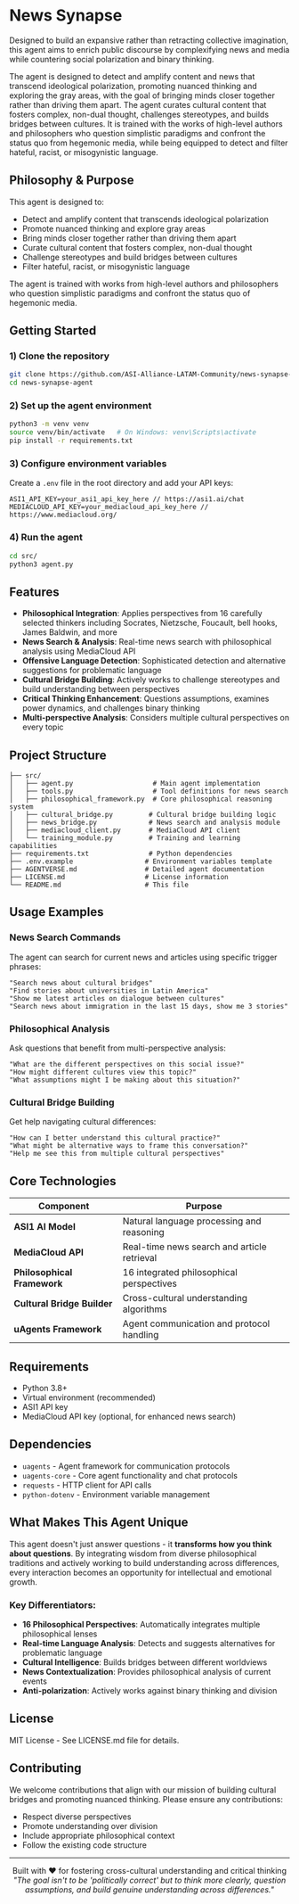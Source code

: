 # News Synapse

Designed to build an expansive rather than retracting collective imagination, this agent aims to enrich public discourse by complexifying news and media while countering social polarization and binary thinking.

The agent is designed to detect and amplify content and news that transcend ideological polarization, promoting nuanced thinking and exploring the gray areas, with the goal of bringing minds closer together rather than driving them apart. The agent curates cultural content that fosters complex, non-dual thought, challenges stereotypes, and builds bridges between cultures. It is trained with the works of high-level authors and philosophers who question simplistic paradigms and confront the status quo from hegemonic media, while being equipped to detect and filter hateful, racist, or misogynistic language.


## Philosophy & Purpose

This agent is designed to:
- Detect and amplify content that transcends ideological polarization
- Promote nuanced thinking and explore gray areas
- Bring minds closer together rather than driving them apart
- Curate cultural content that fosters complex, non-dual thought
- Challenge stereotypes and build bridges between cultures
- Filter hateful, racist, or misogynistic language

The agent is trained with works from high-level authors and philosophers who question simplistic paradigms and confront the status quo of hegemonic media.

## Getting Started

### 1) Clone the repository

```bash
git clone https://github.com/ASI-Alliance-LATAM-Community/news-synapse-agent.git
cd news-synapse-agent
```

### 2) Set up the agent environment

```bash
python3 -m venv venv
source venv/bin/activate   # On Windows: venv\Scripts\activate
pip install -r requirements.txt
```

### 3) Configure environment variables

Create a `.env` file in the root directory and add your API keys:

```env
ASI1_API_KEY=your_asi1_api_key_here // https://asi1.ai/chat
MEDIACLOUD_API_KEY=your_mediacloud_api_key_here // https://www.mediacloud.org/
```

### 4) Run the agent

```bash
cd src/
python3 agent.py
```

## Features

- **Philosophical Integration**: Applies perspectives from 16 carefully selected thinkers including Socrates, Nietzsche, Foucault, bell hooks, James Baldwin, and more
- **News Search & Analysis**: Real-time news search with philosophical analysis using MediaCloud API
- **Offensive Language Detection**: Sophisticated detection and alternative suggestions for problematic language
- **Cultural Bridge Building**: Actively works to challenge stereotypes and build understanding between perspectives
- **Critical Thinking Enhancement**: Questions assumptions, examines power dynamics, and challenges binary thinking
- **Multi-perspective Analysis**: Considers multiple cultural perspectives on every topic

## Project Structure

```
├── src/
│   ├── agent.py                    # Main agent implementation
│   ├── tools.py                    # Tool definitions for news search
│   ├── philosophical_framework.py  # Core philosophical reasoning system
│   ├── cultural_bridge.py         # Cultural bridge building logic
│   ├── news_bridge.py             # News search and analysis module
│   ├── mediacloud_client.py       # MediaCloud API client
│   └── training_module.py         # Training and learning capabilities
├── requirements.txt               # Python dependencies
├── .env.example                  # Environment variables template
├── AGENTVERSE.md                 # Detailed agent documentation
├── LICENSE.md                    # License information
└── README.md                     # This file
```

## Usage Examples

### News Search Commands

The agent can search for current news and articles using specific trigger phrases:

```
"Search news about cultural bridges"
"Find stories about universities in Latin America"
"Show me latest articles on dialogue between cultures"
"Search news about immigration in the last 15 days, show me 3 stories"
```

### Philosophical Analysis

Ask questions that benefit from multi-perspective analysis:

```
"What are the different perspectives on this social issue?"
"How might different cultures view this topic?"
"What assumptions might I be making about this situation?"
```

### Cultural Bridge Building

Get help navigating cultural differences:

```
"How can I better understand this cultural practice?"
"What might be alternative ways to frame this conversation?"
"Help me see this from multiple cultural perspectives"
```

## Core Technologies

| Component | Purpose |
|-----------|---------|
| **ASI1 AI Model** | Natural language processing and reasoning |
| **MediaCloud API** | Real-time news search and article retrieval |
| **Philosophical Framework** | 16 integrated philosophical perspectives |
| **Cultural Bridge Builder** | Cross-cultural understanding algorithms |
| **uAgents Framework** | Agent communication and protocol handling |

## Requirements

- Python 3.8+
- Virtual environment (recommended)
- ASI1 API key
- MediaCloud API key (optional, for enhanced news search)

## Dependencies

- `uagents` - Agent framework for communication protocols
- `uagents-core` - Core agent functionality and chat protocols
- `requests` - HTTP client for API calls
- `python-dotenv` - Environment variable management

## What Makes This Agent Unique

This agent doesn't just answer questions - it **transforms how you think about questions**. By integrating wisdom from diverse philosophical traditions and actively working to build understanding across differences, every interaction becomes an opportunity for intellectual and emotional growth.

### Key Differentiators:

- **16 Philosophical Perspectives**: Automatically integrates multiple philosophical lenses
- **Real-time Language Analysis**: Detects and suggests alternatives for problematic language
- **Cultural Intelligence**: Builds bridges between different worldviews
- **News Contextualization**: Provides philosophical analysis of current events
- **Anti-polarization**: Actively works against binary thinking and division

## License

MIT License - See LICENSE.md file for details.

## Contributing

We welcome contributions that align with our mission of building cultural bridges and promoting nuanced thinking. Please ensure any contributions:

- Respect diverse perspectives
- Promote understanding over division
- Include appropriate philosophical context
- Follow the existing code structure

---

<p align="center">
  Built with ❤️ for fostering cross-cultural understanding and critical thinking
  <br>
  <em>"The goal isn't to be 'politically correct' but to think more clearly, question assumptions, and build genuine understanding across differences."</em>
</p>

